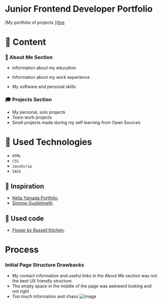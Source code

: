 # Junior Frontend Developer Portfolio
 [My portfolio of projects ]([live](https://ritagr.github.io/RitaGrPortfolio/)

# :love_letter: Content
### :rabbit2: About Me Section
* Information about my education
  
* Information about my work experience
  
* My software and personal skills
  
### :mortar_board: Projects Section
* My personal, solo  projects
* Team work projects
* Small projects made during my self learning from Open Sources

# :hammer: Used Technologies
* `HTML`
* `CSS`
* `JavaScrip`
* `SASS`


## :cherry_blossom: Inspiration
- [Keita Yamada Portfolio](https://p5aholic.me/info/).
- [Simone Guglielmetti](https://www.behance.net/gallery/152424215/Product-design-portfolio-2022?tracking_source=search_projects|portfolio+frontend&l=80).

## :seedling: Used code
- [Flower by Russell Kitchen](https://codepen.io/russellk/pen/wWapeY).

# Process
### Initial Page Structure Drawbacks
* My contact information and useful links in the About Me section was not the best UX friendly structure.
* The empty space in the middle of the page was awkward looking and not right
* Too much information and chaos
![image](https://github.com/RitaGr/RitaGrPortfolio/assets/83710658/2afcfd09-c9d8-4de7-a291-3f1f79910771)

